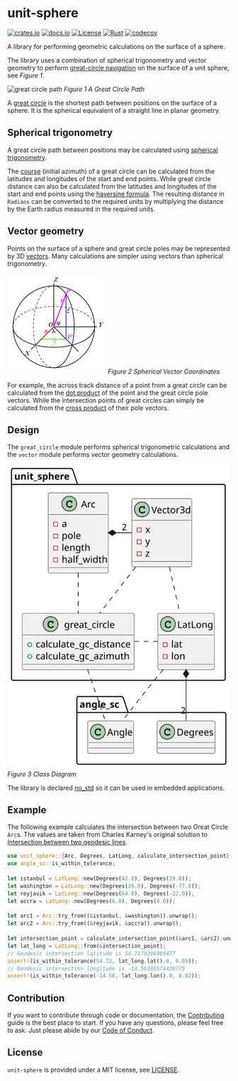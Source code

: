# unit-sphere

[![crates.io](https://img.shields.io/crates/v/unit-sphere.svg)](https://crates.io/crates/unit-sphere)
[![docs.io](https://docs.rs/unit-sphere/badge.svg)](https://docs.rs/unit-sphere/)
[![License](https://img.shields.io/badge/License-MIT-blue)](https://opensource.org/license/mit/)
[![Rust](https://github.com/kenba/unit-sphere-rs/actions/workflows/rust.yml/badge.svg)](https://github.com/kenba/unit-sphere-rs/actions)
[![codecov](https://codecov.io/gh/kenba/unit-sphere-rs/graph/badge.svg?token=G1H1XINERW)](https://codecov.io/gh/kenba/unit-sphere-rs)

A library for performing geometric calculations on the surface of a sphere.

The library uses a combination of spherical trigonometry and vector geometry
to perform [great-circle navigation](https://en.wikipedia.org/wiki/Great-circle_navigation)
on the surface of a unit sphere, see *Figure 1*.

![great circle path](https://upload.wikimedia.org/wikipedia/commons/thumb/c/cb/Illustration_of_great-circle_distance.svg/220px-Illustration_of_great-circle_distance.svg.png)
*Figure 1 A Great Circle Path*

A [great circle](https://en.wikipedia.org/wiki/Great_circle) is the
shortest path between positions on the surface of a sphere.
It is the spherical equivalent of a straight line in planar geometry.

## Spherical trigonometry

A great circle path between positions may be calculated using
[spherical trigonometry](https://en.wikipedia.org/wiki/Spherical_trigonometry).

The [course](https://en.wikipedia.org/wiki/Great-circle_navigation#Course)
(initial azimuth) of a great circle can be calculated from the
latitudes and longitudes of the start and end points.
While great circle distance can also be calculated from the latitudes and
longitudes of the start and end points using the
[haversine formula](https://en.wikipedia.org/wiki/Haversine_formula).
The resulting distance in `Radians` can be converted to the required units by multiplying the distance by the Earth radius measured in the required units.

## Vector geometry

Points on the surface of a sphere and great circle poles may be represented
by 3D [vectors](https://www.movable-type.co.uk/scripts/latlong-vectors.html).
Many calculations are simpler using vectors than spherical trigonometry.

![Spherical Vector Coordinates](docs/images/ECEF_coordinates.png)
*Figure 2 Spherical Vector Coordinates*

For example, the across track distance of a point from a great circle can
be calculated from the [dot product](https://en.wikipedia.org/wiki/Dot_product)
of the point and the great circle pole vectors.
While the intersection points of great circles can simply be calculated from
the [cross product](https://en.wikipedia.org/wiki/Cross_product) of their
pole vectors.

## Design

The `great_circle` module performs spherical trigonometric calculations
and the `vector` module performs vector geometry calculations.

![Sphere Class Diagram](docs/images/sphere_class_diagram.svg)
*Figure 3 Class Diagram*

The library is declared [no_std](https://docs.rust-embedded.org/book/intro/no-std.html)
so it can be used in embedded applications.

## Example

The following example calculates the intersection between two Great Circle `Arc`s.
The values are taken from Charles Karney's original solution to
[Intersection between two geodesic lines](https://sourceforge.net/p/geographiclib/discussion/1026621/thread/21aaff9f/#fe0a).

```rust
use unit_sphere::{Arc, Degrees, LatLong, calculate_intersection_point};
use angle_sc::is_within_tolerance;

let istanbul = LatLong::new(Degrees(42.0), Degrees(29.0));
let washington = LatLong::new(Degrees(39.0), Degrees(-77.0));
let reyjavik = LatLong::new(Degrees(64.0), Degrees(-22.0));
let accra = LatLong::new(Degrees(6.0), Degrees(0.0));

let arc1 = Arc::try_from((&istanbul, &washington)).unwrap();
let arc2 = Arc::try_from((&reyjavik, &accra)).unwrap();

let intersection_point = calculate_intersection_point(&arc1, &arc2).unwrap();
let lat_long = LatLong::from(&intersection_point);
// Geodesic intersection latitude is 54.7170296089477
assert!(is_within_tolerance(54.72, lat_long.lat().0, 0.05));
// Geodesic intersection longitude is -14.56385574430775
assert!(is_within_tolerance(-14.56, lat_long.lon().0, 0.02));
```

## Contribution

If you want to contribute through code or documentation, the [Contributing](CONTRIBUTING.md) guide is the best place to start. If you have any questions, please feel free to ask.
Just please abide by our [Code of Conduct](CODE_OF_CONDUCT.md).

## License

`unit-sphere` is provided under a MIT license, see [LICENSE](LICENSE).
